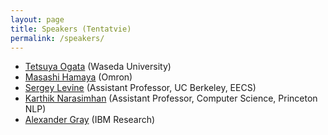 ```yaml
---
layout: page
title: Speakers (Tentatvie)
permalink: /speakers/
---
```


* [Tetsuya Ogata](https://ogata-lab.jp/) (Waseda University)
* [Masashi Hamaya](https://scholar.google.co.jp/citations?user=Khb7qw8AAAAJ&hl=ja) (Omron)
* [Sergey Levine](https://people.eecs.berkeley.edu/~svlevine/) (Assistant Professor, UC Berkeley, EECS)
* [Karthik Narasimhan](https://www.cs.princeton.edu/~karthikn/) (Assistant Professor, Computer Science, Princeton NLP)
* [Alexander Gray](https://www.linkedin.com/in/alexander-gray-b554b64/) (IBM Research)
